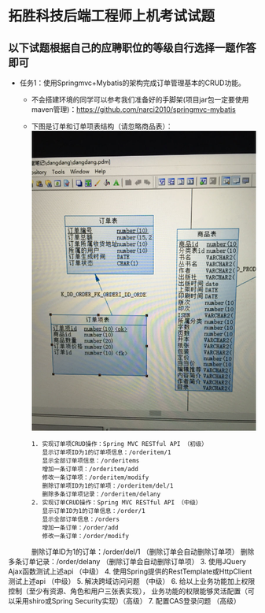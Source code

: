 # 拓胜科技后端工程师上机考试试题

## 以下试题根据自己的应聘职位的等级自行选择一题作答即可
* 任务1：使用Springmvc+Mybatis的架构完成订单管理基本的CRUD功能。
    * 不会搭建环境的同学可以参考我们准备好的手脚架(项目jar包一定要使用maven管理)：https://github.com/narci2010/springmvc-mybatis
    * 下图是订单和订单项表结构（请忽略商品表）：
      <img src="task1.jpg"/>
 
          1. 实现订单项CRUD操作：Spring MVC RESTful API （初级）
             显示订单项ID为1的订单项信息：/orderitem/1
             显示全部订单项信息：/orderitems
             增加一条订单项：/orderitem/add
             修改一条订单项：/orderitem/modify
             删除订单项ID为1的订单项：/orderitem/del/1
             删除多条订单项记录：/orderitem/delany  
          2. 实现订单CRUD操作：Spring MVC RESTful API （中级）
             显示订单ID为1的订单信息：/order/1
             显示全部订单信息：/orders
             增加一条订单：/order/add
             修改一条订单：/order/modify
             删除订单ID为1的订单：/order/del/1 （删除订单会自动删除订单项）
             删除多条订单记录：/order/delany  （删除订单会自动删除订单项）
           3. 使用JQuery Ajax函数测试上述api （中级）
           4. 使用Spring提供的RestTemplate或HttpClient测试上述api （中级）
           5. 解决跨域访问问题 （中级）
           6. 给以上业务功能加上权限控制（至少有资源、角色和用户三张表实现），
           业务功能的权限能够灵活配置（可以采用shiro或Spring Security实现）（高级）
           7. 配置CAS登录问题 （高级）
         
